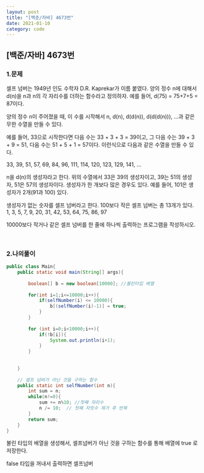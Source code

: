 ```yaml
---
layout: post
title: "[백준/자바] 4673번"
date: 2021-01-10
category: code
---
```

## [백준/자바] 4673번



### 1.문제

셀프 넘버는 1949년 인도 수학자 D.R. Kaprekar가 이름 붙였다. 양의 정수 n에 대해서 d(n)을 n과 n의 각 자리수를 더하는 함수라고 정의하자. 예를 들어, d(75) = 75+7+5 = 87이다.

양의 정수 n이 주어졌을 때, 이 수를 시작해서 n, d(n), d(d(n)), d(d(d(n))), ...과 같은 무한 수열을 만들 수 있다. 

예를 들어, 33으로 시작한다면 다음 수는 33 + 3 + 3 = 39이고, 그 다음 수는 39 + 3 + 9 = 51, 다음 수는 51 + 5 + 1 = 57이다. 이런식으로 다음과 같은 수열을 만들 수 있다.

33, 39, 51, 57, 69, 84, 96, 111, 114, 120, 123, 129, 141, ...

n을 d(n)의 생성자라고 한다. 위의 수열에서 33은 39의 생성자이고, 39는 51의 생성자, 51은 57의 생성자이다. 생성자가 한 개보다 많은 경우도 있다. 예를 들어, 101은 생성자가 2개(91과 100) 있다. 

생성자가 없는 숫자를 셀프 넘버라고 한다. 100보다 작은 셀프 넘버는 총 13개가 있다. 1, 3, 5, 7, 9, 20, 31, 42, 53, 64, 75, 86, 97

10000보다 작거나 같은 셀프 넘버를 한 줄에 하나씩 출력하는 프로그램을 작성하시오.

<br>

### 2.나의풀이

```java
public class Main{
    public static void main(String[] args){
        
        boolean[] b = new boolean[10000]; //불린타입 배열 
        
        for(int i=1;i<=10000;i++){
            if(selfNumber(i) <= 10000){
                b[(selfNumber(i)-1)] = true;
            }
        }
        
        for (int i=0;i<10000;i++){
            if(!b[i]){
                System.out.println(i+1);
            }
        }
   
        
    }
    
    // 셀프 넘버가 아닌 것을 구하는 함수
    public static int selfNumber(int n){
        int sum = n;
        while(n!=0){
            sum += n%10; //첫째 자리수
            n /= 10;  // 첫째 자릿수 제거 후 반복
        }
        return sum;
    }
}
````

불린 타입의 배열을 생성해서, 셀프넘버가 아닌 것을 구하는 함수를 통해 배열에 true 로 저장한다. 

false 타입을 꺼내서 출력하면 셀프넘버 








